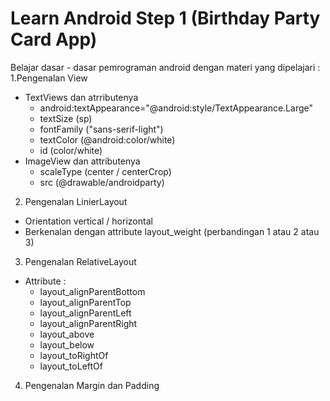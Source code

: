 # Learn Android Step 1 (Birthday Party Card App)
Belajar dasar - dasar pemrograman android dengan materi yang dipelajari :
1.Pengenalan View 
  - TextViews dan atrributenya
    - android:textAppearance="@android:style/TextAppearance.Large"
    - textSize (sp)
    - fontFamily ("sans-serif-light")
    - textColor (@android:color/white)
    - id (color/white)
  - ImageView dan attributenya
    - scaleType (center / centerCrop)
    - src (@drawable/androidparty)
2. Pengenalan LinierLayout
  - Orientation vertical / horizontal
  - Berkenalan dengan attribute layout_weight (perbandingan 1 atau 2 atau 3)
3. Pengenalan RelativeLayout
  - Attribute :
    - layout_alignParentBottom
    - layout_alignParentTop
    - layout_alignParentLeft
    - layout_alignParentRight
    - layout_above
    - layout_below
    - layout_toRightOf
    - layout_toLeftOf
 4. Pengenalan Margin dan Padding
